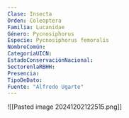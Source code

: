 ```yaml
---
Clase: Insecta
Orden: Coleoptera
Familia: Lucanidae
Género: Pycnosiphorus
Especie: Pycnosiphorus femoralis
NombreComún: 
CategoríaUICN: 
EstadoConservaciónNacional: 
SectorenlaRBHH: 
Presencia: 
TipoDeDato: 
Fuente: "Alfredo Ugarte"
---
```

![[Pasted image 20241202122515.png]]